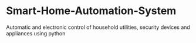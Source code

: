 # Smart-Home-Automation-System
Automatic and electronic control of household utilities, security devices and appliances using python
